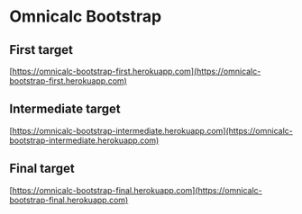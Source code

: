 # Omnicalc Bootstrap

## First target

[https://omnicalc-bootstrap-first.herokuapp.com](https://omnicalc-bootstrap-first.herokuapp.com)

## Intermediate target

[https://omnicalc-bootstrap-intermediate.herokuapp.com](https://omnicalc-bootstrap-intermediate.herokuapp.com)

## Final target

[https://omnicalc-bootstrap-final.herokuapp.com](https://omnicalc-bootstrap-final.herokuapp.com)
